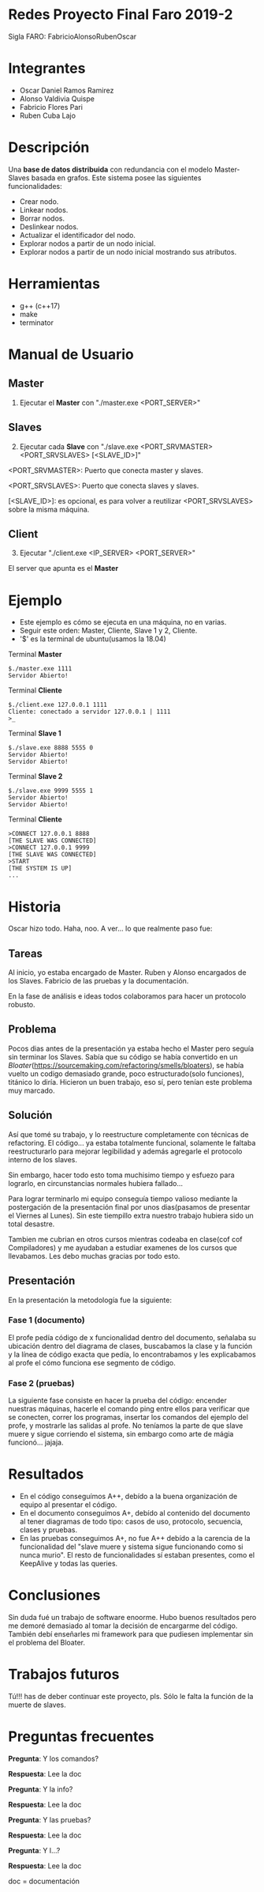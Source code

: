 # Redes Proyecto Final Faro 2019-2
Sigla FARO: FabricioAlonsoRubenOscar
# Integrantes
* Oscar Daniel Ramos Ramirez
* Alonso Valdivia Quispe
* Fabricio Flores Pari
* Ruben Cuba Lajo


# Descripción
Una **base de datos distribuida** con redundancia con el modelo Master-Slaves basada en grafos.
Este sistema posee las siguientes funcionalidades:
*	Crear nodo.
*	Linkear nodos.
*	Borrar nodos.
*	Deslinkear nodos.
*	Actualizar el identificador del nodo.
*	Explorar nodos a partir de un nodo inicial.
*	Explorar nodos a partir de un nodo inicial mostrando sus atributos.

# Herramientas
* g++ (c++17)
* make
* terminator

# Manual de Usuario
## Master
1. Ejecutar el **Master** con "./master.exe <PORT_SERVER>"

## Slaves
2. Ejecutar cada **Slave** con "./slave.exe <PORT_SRVMASTER> <PORT_SRVSLAVES> [<SLAVE_ID>]"

<PORT_SRVMASTER>: Puerto que conecta master y slaves.

<PORT_SRVSLAVES>: Puerto que conecta slaves y slaves.

[<SLAVE_ID>]: es opcional, es para volver a reutilizar <PORT_SRVSLAVES> sobre la misma máquina.

## Client
3. Ejecutar "./client.exe <IP_SERVER> <PORT_SERVER>"

El server que apunta es el **Master**

# Ejemplo
* Este ejemplo es cómo se ejecuta en una máquina, no en varias.
* Seguir este orden: Master, Cliente, Slave 1 y 2, Cliente.
* '$' es la terminal de ubuntu(usamos la 18.04)

Terminal **Master**
```
$./master.exe 1111
Servidor Abierto!
```

Terminal **Cliente**
```
$./client.exe 127.0.0.1 1111
Cliente: conectado a servidor 127.0.0.1 | 1111
>_
```

Terminal **Slave 1**
```
$./slave.exe 8888 5555 0
Servidor Abierto!
Servidor Abierto!
```

Terminal **Slave 2**
```
$./slave.exe 9999 5555 1
Servidor Abierto!
Servidor Abierto!
```

Terminal **Cliente**
```
>CONNECT 127.0.0.1 8888
[THE SLAVE WAS CONNECTED]
>CONNECT 127.0.0.1 9999
[THE SLAVE WAS CONNECTED]
>START
[THE SYSTEM IS UP]
...
```

# Historia
Oscar hizo todo.
Haha, noo. A ver... lo que realmente paso fue:

## Tareas
Al inicio, yo estaba encargado de Master. Ruben y Alonso encargados de los Slaves. Fabricio de las pruebas y la documentación.

En la fase de análisis e ideas todos colaboramos para hacer un protocolo robusto.

## Problema
Pocos dias antes de la presentación ya estaba hecho el Master pero seguía sin terminar los Slaves. Sabía que su código se había convertido en un *Bloater*(https://sourcemaking.com/refactoring/smells/bloaters), se había vuelto un codigo demasiado grande, poco estructurado(solo funciones), titánico lo diría. Hicieron un buen trabajo, eso sí, pero tenían este problema muy marcado.

## Solución
Así que tomé su trabajo, y lo reestructure completamente con técnicas de refactoring. El código... ya estaba totalmente funcional, solamente le faltaba reestructurarlo para mejorar legibilidad y además agregarle el protocolo interno de los slaves.

Sin embargo, hacer todo esto toma muchisimo tiempo y esfuezo para lograrlo, en circunstancias normales hubiera fallado... 

Para lograr terminarlo mi equipo conseguía tiempo valioso mediante la postergación de la presentación final por unos dias(pasamos de presentar el Viernes al Lunes). Sin este tiempillo extra nuestro trabajo hubiera sido un total desastre. 

Tambien me cubrian en otros cursos mientras codeaba en clase(cof cof Compiladores) y me ayudaban a estudiar examenes de los cursos que llevabamos. Les debo muchas gracias por todo esto.

## Presentación
En la presentación la metodología fue la siguiente: 
### Fase 1 (documento)
El profe pedía código de x funcionalidad dentro del documento, señalaba su ubicación dentro del diagrama de clases, buscabamos la clase y la función y la línea de código exacta que pedía, lo encontrabamos y les explicabamos al profe el cómo funciona ese segmento de código.

### Fase 2 (pruebas)
La siguiente fase consiste en hacer la prueba del código: encender nuestras máquinas, hacerle el comando ping entre ellos para verificar que se conecten, correr los programas, insertar los comandos del ejemplo del profe, y mostrarle las salidas al profe. No teníamos la parte de que slave muere y sigue corriendo el sistema, sin embargo como arte de mágia funcionó... jajaja.

# Resultados
* En el código conseguímos A++, debído a la buena organización de equipo al presentar el código. 
* En el documento conseguímos A+, debído al contenido del documento al tener diagramas de todo tipo: casos de uso, protocolo, secuencia, clases y pruebas.
* En las pruebas conseguimos A+, no fue A++ debído a la carencia de la funcionalidad del "slave muere y sistema sigue funcionando como si nunca murio". El resto de funcionalidades sí estaban presentes, como el KeepAlive y todas las queries.  

# Conclusiones
Sin duda fué un trabajo de software enoorme. Hubo buenos resultados pero me demoré demasiado al tomar la decisión de encargarme del código. También debí enseñarles mi framework para que pudiesen implementar sin el problema del Bloater. 

# Trabajos futuros
Tú!!! has de deber continuar este proyecto, pls. Sólo le falta la función de la muerte de slaves.

# Preguntas frecuentes
**Pregunta**: Y los comandos?

**Respuesta**: Lee la doc

**Pregunta**: Y la info?

**Respuesta**: Lee la doc

**Pregunta**: Y las pruebas?

**Respuesta**: Lee la doc

**Pregunta**: Y l...?

**Respuesta**: Lee la doc

doc = documentación
